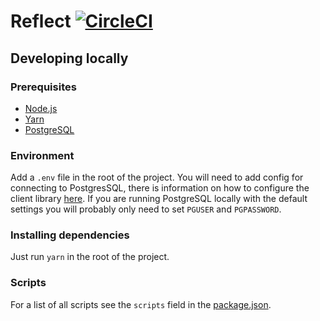 # Reflect [![CircleCI](https://circleci.com/gh/robcalcroft/reflect/tree/master.svg?style=svg)](https://circleci.com/gh/robcalcroft/reflect/tree/master)

## Developing locally

### Prerequisites

- [Node.js](https://nodejs.org)
- [Yarn](https://yarnpkg.com)
- [PostgreSQL](https://www.postgresql.org)

### Environment

Add a `.env` file in the root of the project. You will need to add config for connecting to PostgresSQL, there is information on how to configure the client library [here](https://node-postgres.com/features/connecting#environment-variables). If you are running PostgreSQL locally with the default settings you will probably only need to set `PGUSER` and `PGPASSWORD`.

### Installing dependencies

Just run `yarn` in the root of the project.

### Scripts

For a list of all scripts see the `scripts` field in the [package.json](package.json).
